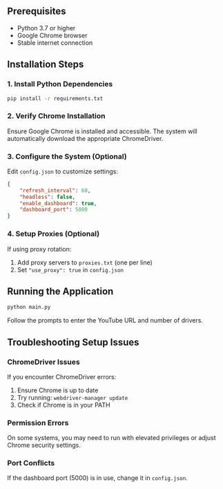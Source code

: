 
## Prerequisites

- Python 3.7 or higher
- Google Chrome browser
- Stable internet connection

## Installation Steps

### 1. Install Python Dependencies

```bash
pip install -r requirements.txt
```

### 2. Verify Chrome Installation

Ensure Google Chrome is installed and accessible. The system will automatically download the appropriate ChromeDriver.

### 3. Configure the System (Optional)

Edit `config.json` to customize settings:

```json
{
    "refresh_interval": 60,
    "headless": false,
    "enable_dashboard": true,
    "dashboard_port": 5000
}
```

### 4. Setup Proxies (Optional)

If using proxy rotation:

1. Add proxy servers to `proxies.txt` (one per line)
2. Set `"use_proxy": true` in `config.json`

## Running the Application

```bash
python main.py
```

Follow the prompts to enter the YouTube URL and number of drivers.

## Troubleshooting Setup Issues

### ChromeDriver Issues

If you encounter ChromeDriver errors:

1. Ensure Chrome is up to date
2. Try running: `webdriver-manager update`
3. Check if Chrome is in your PATH

### Permission Errors

On some systems, you may need to run with elevated privileges or adjust Chrome security settings.

### Port Conflicts

If the dashboard port (5000) is in use, change it in `config.json`.
